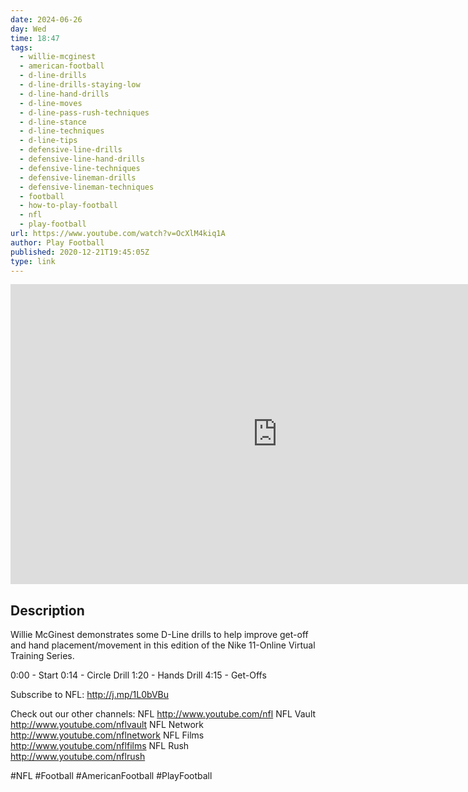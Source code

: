 ```yaml
---
date: 2024-06-26
day: Wed
time: 18:47
tags:
  - willie-mcginest
  - american-football
  - d-line-drills
  - d-line-drills-staying-low
  - d-line-hand-drills
  - d-line-moves
  - d-line-pass-rush-techniques
  - d-line-stance
  - d-line-techniques
  - d-line-tips
  - defensive-line-drills
  - defensive-line-hand-drills
  - defensive-line-techniques
  - defensive-lineman-drills
  - defensive-lineman-techniques
  - football
  - how-to-play-football
  - nfl
  - play-football
url: https://www.youtube.com/watch?v=OcXlM4kiq1A
author: Play Football
published: 2020-12-21T19:45:05Z
type: link
---
```


<iframe width="854" height="480" src="https://www.youtube.com/embed/OcXlM4kiq1A" frameborder="0" allowfullscreen></iframe>

## Description
Willie McGinest demonstrates some D-Line drills to help improve get-off and hand placement/movement in this edition of the Nike 11-Online Virtual Training Series.

0:00 - Start
0:14 - Circle Drill
1:20 - Hands Drill
4:15 - Get-Offs

Subscribe to NFL: http://j.mp/1L0bVBu

Check out our other channels:
NFL http://www.youtube.com/nfl
NFL Vault http://www.youtube.com/nflvault
NFL Network http://www.youtube.com/nflnetwork
NFL Films http://www.youtube.com/nflfilms
NFL Rush http://www.youtube.com/nflrush

#NFL #Football #AmericanFootball #PlayFootball
